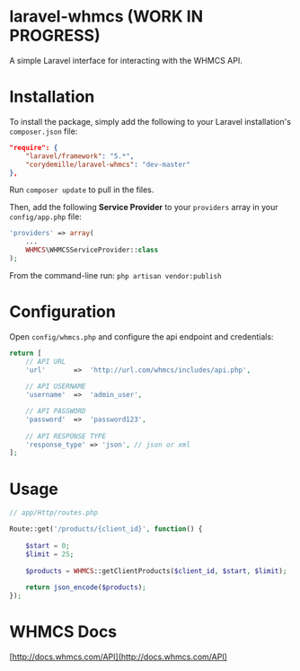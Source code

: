 laravel-whmcs (WORK IN PROGRESS)
======
A simple Laravel interface for interacting with the WHMCS API.


# Installation
To install the package, simply add the following to your Laravel installation's `composer.json` file:

```json
"require": {
	"laravel/framework": "5.*",
	"corydemille/laravel-whmcs": "dev-master"
},
```

Run `composer update` to pull in the files.

Then, add the following **Service Provider** to your `providers` array in your `config/app.php` file:

```php
'providers' => array(
	...
	WHMCS\WHMCSServiceProvider::class
);
```

From the command-line run:
`php artisan vendor:publish`

# Configuration

Open `config/whmcs.php` and configure the api endpoint and credentials:

```php
return [
	// API URL
	'url'		=>	'http://url.com/whmcs/includes/api.php',
	
	// API USERNAME
	'username'	=>	'admin_user',

	// API PASSWORD
	'password'	=>	'password123',
	
	// API RESPONSE TYPE
	'response_type'	=> 'json', // json or xml
];
```

# Usage
```php
// app/Http/routes.php

Route::get('/products/{client_id}', function() {
    
    $start = 0;
    $limit = 25;
    
    $products = WHMCS::getClientProducts($client_id, $start, $limit);
    
    return json_encode($products);
});
```

# WHMCS Docs
[http://docs.whmcs.com/API](http://docs.whmcs.com/API)
